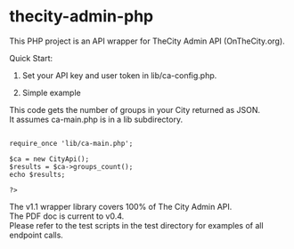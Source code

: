 thecity-admin-php
=================

This PHP project is an API wrapper for TheCity Admin API (OnTheCity.org).

Quick Start:

1. Set your API key and user token in lib/ca-config.php.

2. Simple example

This code gets the number of groups in your City returned as JSON.  
It assumes ca-main.php is in a lib subdirectory.

```<?php

require_once 'lib/ca-main.php';

$ca = new CityApi();
$results = $ca->groups_count();
echo $results;

?>
```

The v1.1 wrapper library covers 100% of The City Admin API.  
The PDF doc is current to v0.4.  
Please refer to the test scripts in the test directory for examples of all endpoint calls. 